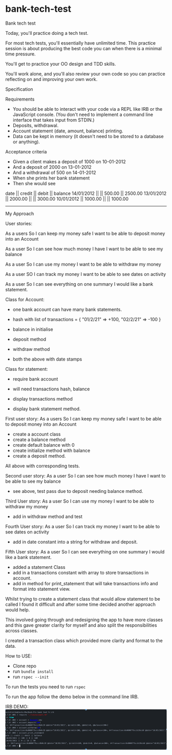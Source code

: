 # bank-tech-test

Bank tech test

Today, you'll practice doing a tech test.

For most tech tests, you'll essentially have unlimited time. This practice session is about producing the best code you can when there is a minimal time pressure.

You'll get to practice your OO design and TDD skills.

You'll work alone, and you'll also review your own code so you can practice reflecting on and improving your own work.

Specification

Requirements

- You should be able to interact with your code via a REPL like IRB or the JavaScript console. (You don't need to implement a command line interface that takes input from STDIN.)
- Deposits, withdrawal.
- Account statement (date, amount, balance) printing.
- Data can be kept in memory (it doesn't need to be stored to a database or anything).

Acceptance criteria

- Given a client makes a deposit of 1000 on 10-01-2012
- And a deposit of 2000 on 13-01-2012
- And a withdrawal of 500 on 14-01-2012
- When she prints her bank statement
- Then she would see

date || credit || debit || balance
14/01/2012 || || 500.00 || 2500.00
13/01/2012 || 2000.00 || || 3000.00
10/01/2012 || 1000.00 || || 1000.00

----------------------------------

My Approach


User stories:

As a users
So I can keep my money safe
I want to be able to deposit money into an Account

As a user
So I can see how much money I have
I want to be able to see my balance


As a user
So I can use my money
I want to be able to withdraw my money

As a user
SO I can track my money
I want to be able to see dates on activity


As a user
So I can see everything on one summary
I would like a bank statement.


Class for Account:
- one bank account can have many bank statements.

- hash with list of       transactions = { "01/2/21" => +100, "02/2/21" => -100 }
- balance in initialise

- deposit method

- withdraw method

- both the above with date stamps


Class for statement:
- require bank account

- will need transactions hash, balance
- display transactions method
- display bank statement method.


First user story:
As a users
So I can keep my money safe
I want to be able to deposit money into an Account

- create a account class
- create a balance method
- create default balance with 0
- create initialize method with balance
- create a deposit method.

All above with corresponding tests.

Second user story:
As a user
So I can see how much money I have
I want to be able to see my balance

- see above, test pass due to deposit needing balance method.

Third User story:
As a user
So I can use my money
I want to be able to withdraw my money

- add in withdraw method and test

Fourth User story:
As a user
So I can track my money
I want to be able to see dates on activity

- add in date constant into a string for withdraw and deposit.

Fifth User story:
As a user
So I can see everything on one summary
I would like a bank statement.

- added a statement Class
- add in a transactions constant with array to store transactions in account.
- add in method for print_statement that will take transactions info and format
into statement view.

Whilst trying to create a statement class that would allow statement to be called
I found it difficult and after some time decided another approach would help.

This involved going through and redesigning the app to have more classes and this
gave greater clarity for myself and also split the responsibilities across classes.

I created a transaction class which provided more clarity and format to the data.

How to USE:

- Clone repo
- run `bundle install`
- run `rspec --init`

To run the tests you need to run `rspec`

To run the app follow the demo below in the command line IRB.

IRB DEMO:
<img width="1075" alt="screenshot" src='./image/code_snip.png'>
